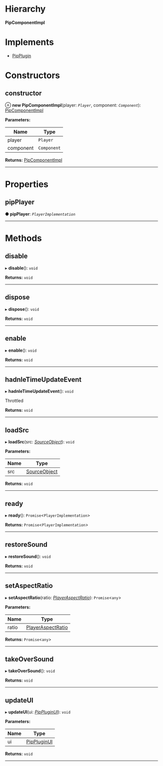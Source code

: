 

# Hierarchy

**PipComponentImpl**

# Implements

* [PipPlugin](../interfaces/pipplugin.pipplugin-1.md)

# Constructors

<a id="constructor"></a>

##  constructor

⊕ **new PipComponentImpl**(player: *`Player`*, component: *`Component`*): [PipComponentImpl](pipplugin.pipcomponentimpl.md)

**Parameters:**

| Name | Type |
| ------ | ------ |
| player | `Player` |
| component | `Component` |

**Returns:** [PipComponentImpl](pipplugin.pipcomponentimpl.md)

___

# Properties

<a id="pipplayer"></a>

##  pipPlayer

**● pipPlayer**: *`PlayerImplementation`*

___

# Methods

<a id="disable"></a>

##  disable

▸ **disable**(): `void`

**Returns:** `void`

___
<a id="dispose"></a>

##  dispose

▸ **dispose**(): `void`

**Returns:** `void`

___
<a id="enable"></a>

##  enable

▸ **enable**(): `void`

**Returns:** `void`

___
<a id="hadnletimeupdateevent"></a>

##  hadnleTimeUpdateEvent

▸ **hadnleTimeUpdateEvent**(): `void`

Throttled

**Returns:** `void`

___
<a id="loadsrc"></a>

##  loadSrc

▸ **loadSrc**(src: *[SourceObject](../interfaces/annotoplayer.sourceobject.md)*): `void`

**Parameters:**

| Name | Type |
| ------ | ------ |
| src | [SourceObject](../interfaces/annotoplayer.sourceobject.md) |

**Returns:** `void`

___
<a id="ready"></a>

##  ready

▸ **ready**(): `Promise`<`PlayerImplementation`>

**Returns:** `Promise`<`PlayerImplementation`>

___
<a id="restoresound"></a>

##  restoreSound

▸ **restoreSound**(): `void`

**Returns:** `void`

___
<a id="setaspectratio"></a>

##  setAspectRatio

▸ **setAspectRatio**(ratio: *[PlayerAspectRatio](../modules/annotoplayer.md#playeraspectratio)*): `Promise`<`any`>

**Parameters:**

| Name | Type |
| ------ | ------ |
| ratio | [PlayerAspectRatio](../modules/annotoplayer.md#playeraspectratio) |

**Returns:** `Promise`<`any`>

___
<a id="takeoversound"></a>

##  takeOverSound

▸ **takeOverSound**(): `void`

**Returns:** `void`

___
<a id="updateui"></a>

##  updateUI

▸ **updateUI**(ui: *[PipPluginUI](../interfaces/pipplugin.pippluginui.md)*): `void`

**Parameters:**

| Name | Type |
| ------ | ------ |
| ui | [PipPluginUI](../interfaces/pipplugin.pippluginui.md) |

**Returns:** `void`

___

